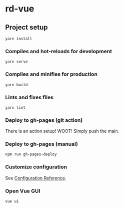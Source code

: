 # rd-vue

## Project setup
```
yarn install
```

### Compiles and hot-reloads for development
```
yarn serve
```

### Compiles and minifies for production
```
yarn build
```

### Lints and fixes files
```
yarn lint
```

### Deploy to gh-pages (git action)

There is an action setup! WOOT! Simply push the main. 

### Deploy to gh-pages (manual)
```
npm run gh-pages-deploy
```

### Customize configuration
See [Configuration Reference](https://cli.vuejs.org/config/).

### Open Vue GUI
```
vue ui
```